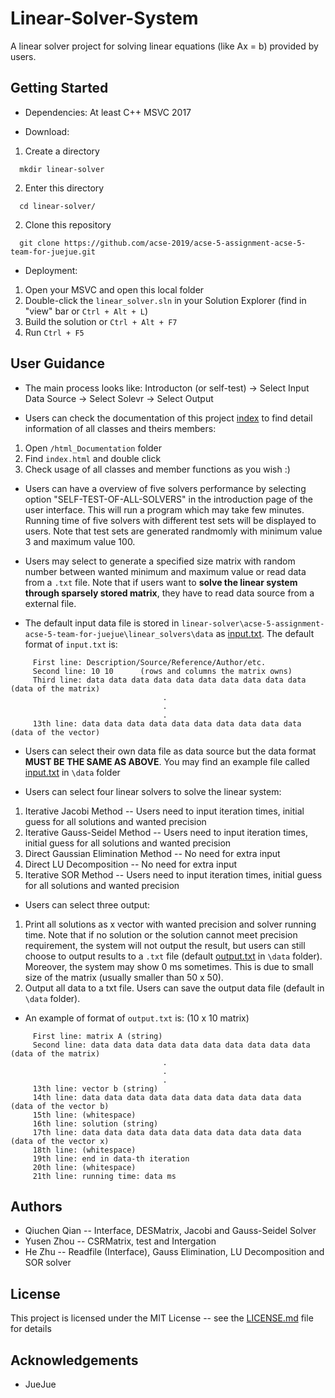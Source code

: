 # Linear-Solver-System

A linear solver project for solving linear equations (like Ax = b) provided by users.

## Getting Started

* Dependencies:  At least C++ MSVC 2017

* Download:

1. Create a directory

```
  mkdir linear-solver
````

2. Enter this directory

```
  cd linear-solver/
```

2. Clone this repository

```
  git clone https://github.com/acse-2019/acse-5-assignment-acse-5-team-for-juejue.git
```

* Deployment: 

1. Open your MSVC and open this local folder
2. Double-click the `linear_solver.sln` in your Solution Explorer (find in "view" bar or `Ctrl + Alt + L`)
3. Build the solution or `Ctrl + Alt + F7`
4. Run `Ctrl + F5`

## User Guidance

* The main process looks like: Introducton (or self-test) -> Select Input Data Source -> Select Solevr -> Select Output

* Users can check the documentation of this project [index](html_Documentation/index.html) to find detail information of all classes and theirs members:

1. Open `/html_Documentation` folder
2. Find `index.html` and double click
3. Check usage of all classes and member functions as you wish   :)

* Users can have a overview of five solvers performance by selecting option "SELF-TEST-OF-ALL-SOLVERS" in the introduction page of the user interface. This will run a program which may take few minutes. Running time of five solvers with different test sets will be displayed to users. Note that test sets are generated randmomly with minimum value 3 and maximum value 100.

* Users may select to generate a specified size matrix with random number between wanted minimum and maximum value
or read data from a `.txt` file. Note that if users want to **solve the linear system through sparsely stored matrix**, they
have to read data source from a external file. 


* The default input data file is stored in `linear-solver\acse-5-assignment-acse-5-team-for-juejue\linear_solvers\data`
as [input.txt](linear_solvers/data/input.txt). The default format of `input.txt` is:

```
     First line: Description/Source/Reference/Author/etc.
     Second line: 10 10      (rows and columns the matrix owns)
     Third line: data data data data data data data data data data (data of the matrix)
                                  .
                                  .
                                  .
     13th line: data data data data data data data data data data (data of the vector)
```

* Users can select their own data file as data source but the data format **MUST BE THE SAME AS ABOVE**. You may find an example file called [input.txt](linear_solvers/data/input.txt) in `\data` folder

* Users can select four linear solvers to solve the linear system:

1. Iterative Jacobi Method -- Users need to input iteration times, initial guess for all solutions and wanted precision
2. Iterative Gauss-Seidel Method -- Users need to input iteration times, initial guess for all solutions and wanted precision
3. Direct Gaussian Elimination Method -- No need for extra input
4. Direct LU Decomposition -- No need for extra input
5. Iterative SOR Method -- Users need to input iteration times, initial guess for all solutions and wanted precision

* Users can select three output:

1. Print all solutions as x vector with wanted precision and solver running time. Note that if no solution or the solution cannot meet precision requirement, the system will not output the result, but users can still choose to output results to a `.txt` file (default [output.txt](linear_solvers/data/output.txt) in `\data` folder). Moreover, the system may show 0 ms sometimes. This is due to small size of the matrix (usually smaller than 50 x 50).
2. Output all data to a txt file. Users can save the output data file (default in `\data` folder).

* An example of format of `output.txt` is: (10 x 10 matrix)

```
     First line: matrix A (string)
     Second line: data data data data data data data data data data (data of the matrix)
                                  .
                                  .
                                  .
     13th line: vector b (string)
     14th line: data data data data data data data data data data (data of the vector b)
     15th line: (whitespace)
     16th line: solution (string)
     17th line: data data data data data data data data data data (data of the vector x)
     18th line: (whitespace)
     19th line: end in data-th iteration
     20th line: (whitespace)
     21th line: running time: data ms
```

## Authors

* Qiuchen Qian -- Interface, DESMatrix, Jacobi and Gauss-Seidel Solver
* Yusen Zhou -- CSRMatrix, test and Intergation
* He Zhu -- Readfile (Interface), Gauss Elimination, LU Decomposition and SOR solver

## License

This project is licensed under the MIT License -- see the [LICENSE.md](LICENSE) file for details

## Acknowledgements

* JueJue
